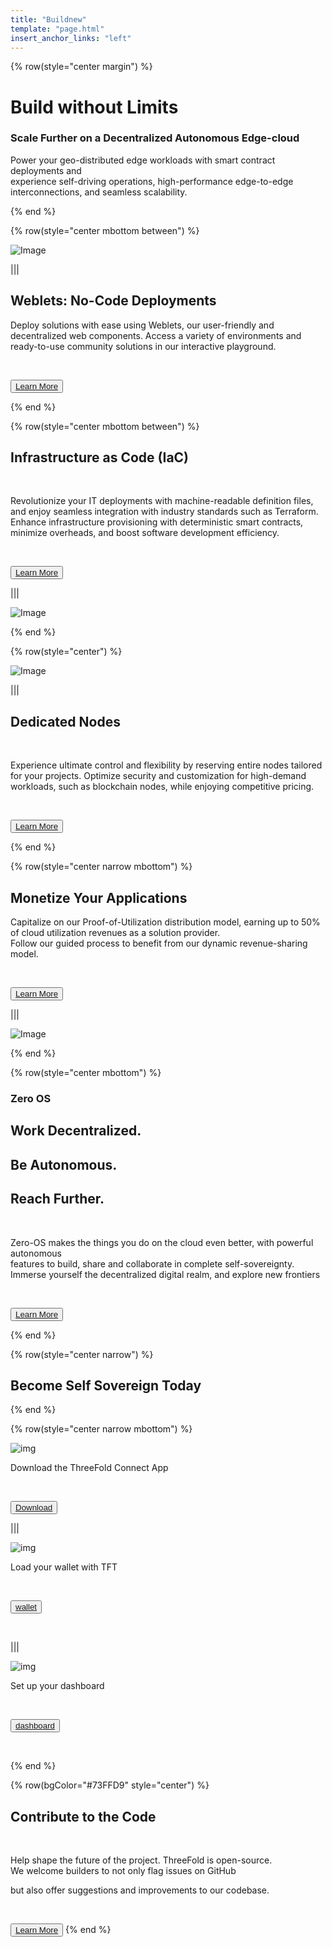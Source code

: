 ```yaml
---
title: "Buildnew"
template: "page.html"
insert_anchor_links: "left"
---
```


<!-- section 1  -->

{% row(style="center margin") %}

# Build without Limits 
### Scale Further on a Decentralized Autonomous Edge-cloud

Power your geo-distributed edge workloads with smart contract deployments and <br>
experience self-driving operations, high-performance edge-to-edge interconnections, and seamless scalability.


{% end %}

<!-- section 2  -->

{% row(style="center mbottom between") %}

![Image](grid_people.jpeg#mx-auto)

|||

## Weblets: No-Code Deployments

Deploy solutions with ease using Weblets, our user-friendly and decentralized web components. Access a variety of environments and ready-to-use community solutions in our interactive playground.

<br>

<button> [Learn More](https://library.threefold.me/) </button>

{% end %}

<!-- section 3  -->

{% row(style="center mbottom between") %}

## Infrastructure as Code (IaC)

<br>

Revolutionize your IT deployments with machine-readable definition files, and enjoy seamless integration with industry standards such as Terraform.  <br>
Enhance infrastructure provisioning with deterministic smart contracts, minimize overheads, and boost software development efficiency.

<br>

<button> [Learn More](https://library.threefold.me/) </button>


|||

![Image](grid_scaled.png#mx-auto)

{% end %}

{% row(style="center") %}

![Image](grid_new_internet.jpeg#mx-auto)

|||

## Dedicated Nodes

<br>

Experience ultimate control and flexibility by reserving entire nodes tailored for your projects.
Optimize security and customization for high-demand workloads, such as blockchain nodes, while enjoying competitive pricing.

<br>

<button> [Learn More](https://library.threefold.me/) </button>

{% end %}


<!-- section 4 -->

{% row(style="center narrow mbottom") %}

## Monetize Your Applications

Capitalize on our Proof-of-Utilization distribution model, earning up to 50% of cloud utilization revenues as a solution provider.<br>
 Follow our guided process to benefit from our dynamic revenue-sharing model.

<br>

<button> [Learn More](https://library.threefold.me/) </button>

|||

![Image](mockup1.png#medium)

{% end %}

{% row(style="center mbottom") %}

### Zero OS

## Work Decentralized.
## Be Autonomous.
## Reach Further.

<br>

Zero-OS makes the things you do on the cloud even better, with powerful autonomous <br>
features to build, share and collaborate in complete self-sovereignty. <br>Immerse yourself the decentralized digital realm, and explore new frontiers

<br>

<button>[Learn More](https://threefold.io)</button>

{% end %}

{% row(style="center narrow") %}

## Become Self Sovereign Today

{% end %}

{% row(style="center narrow mbottom") %}

![img](down.png#medium)

Download the ThreeFold Connect App

<br>

<button>[Download](https://threefold.io)</button>

|||

![img](top.png#medium)


Load your wallet with TFT

<br>

<button>[wallet](https://threefold.io)</button>

<br>

|||

![img](st.png#medium)


Set up your dashboard

<br>

<button>[dashboard](https://threefold.io)</button>

<br>

{% end %}

{% row(bgColor="#73FFD9" style="center") %}

## Contribute to the Code

<br>

Help shape the future of the project. ThreeFold is open-source. 
<br>
We welcome builders to not only flag issues on GitHub 
<br>

but also offer suggestions and improvements to our codebase.

<br>

<button>[Learn More](https://threefold.io)</button>
{% end %}
